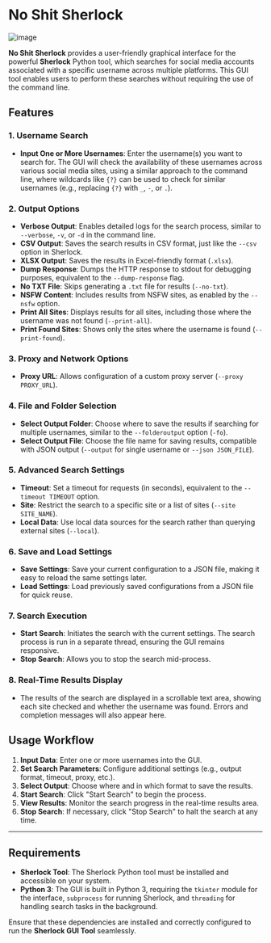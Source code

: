 
# **No Shit Sherlock**

![image](https://github.com/user-attachments/assets/36166a26-d3d9-4519-a4fb-145bb32cde47)

**No Shit Sherlock** provides a user-friendly graphical interface for the powerful **Sherlock** Python tool, which searches for social media accounts associated with a specific username across multiple platforms. This GUI tool enables users to perform these searches without requiring the use of the command line.

## **Features**

### **1. Username Search**
- **Input One or More Usernames**: Enter the username(s) you want to search for. The GUI will check the availability of these usernames across various social media sites, using a similar approach to the command line, where wildcards like `{?}` can be used to check for similar usernames (e.g., replacing `{?}` with `_`, `-`, or `.`).

### **2. Output Options**
- **Verbose Output**: Enables detailed logs for the search process, similar to `--verbose`, `-v`, or `-d` in the command line.
- **CSV Output**: Saves the search results in CSV format, just like the `--csv` option in Sherlock.
- **XLSX Output**: Saves the results in Excel-friendly format (`.xlsx`).
- **Dump Response**: Dumps the HTTP response to stdout for debugging purposes, equivalent to the `--dump-response` flag.
- **No TXT File**: Skips generating a `.txt` file for results (`--no-txt`).
- **NSFW Content**: Includes results from NSFW sites, as enabled by the `--nsfw` option.
- **Print All Sites**: Displays results for all sites, including those where the username was not found (`--print-all`).
- **Print Found Sites**: Shows only the sites where the username is found (`--print-found`).

### **3. Proxy and Network Options**
- **Proxy URL**: Allows configuration of a custom proxy server (`--proxy PROXY_URL`).

### **4. File and Folder Selection**
- **Select Output Folder**: Choose where to save the results if searching for multiple usernames, similar to the `--folderoutput` option (`-fo`).
- **Select Output File**: Choose the file name for saving results, compatible with JSON output (`--output` for single username or `--json JSON_FILE`).

### **5. Advanced Search Settings**
- **Timeout**: Set a timeout for requests (in seconds), equivalent to the `--timeout TIMEOUT` option.
- **Site**: Restrict the search to a specific site or a list of sites (`--site SITE_NAME`).
- **Local Data**: Use local data sources for the search rather than querying external sites (`--local`).

### **6. Save and Load Settings**
- **Save Settings**: Save your current configuration to a JSON file, making it easy to reload the same settings later.
- **Load Settings**: Load previously saved configurations from a JSON file for quick reuse.

### **7. Search Execution**
- **Start Search**: Initiates the search with the current settings. The search process is run in a separate thread, ensuring the GUI remains responsive.
- **Stop Search**: Allows you to stop the search mid-process.

### **8. Real-Time Results Display**
- The results of the search are displayed in a scrollable text area, showing each site checked and whether the username was found. Errors and completion messages will also appear here.

## **Usage Workflow**

1. **Input Data**: Enter one or more usernames into the GUI.
2. **Set Search Parameters**: Configure additional settings (e.g., output format, timeout, proxy, etc.).
3. **Select Output**: Choose where and in which format to save the results.
4. **Start Search**: Click "Start Search" to begin the process.
5. **View Results**: Monitor the search progress in the real-time results area.
6. **Stop Search**: If necessary, click "Stop Search" to halt the search at any time.

---

## **Requirements**

- **Sherlock Tool**: The Sherlock Python tool must be installed and accessible on your system.
- **Python 3**: The GUI is built in Python 3, requiring the `tkinter` module for the interface, `subprocess` for running Sherlock, and `threading` for handling search tasks in the background.

Ensure that these dependencies are installed and correctly configured to run the **Sherlock GUI Tool** seamlessly.

